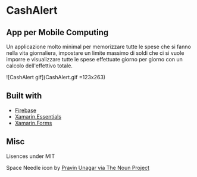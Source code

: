 # CashAlert
App per Mobile Computing
------

Un applicazione molto minimal per memorizzare tutte le spese che si fanno nella vita giornaliera, impostare un limite massimo di soldi che ci si vuole imporre e visualizzare tutte le spese effettuate giorno per giorno con un calcolo dell'effettivo totale. 

![CashAlert gif](CashAlert.gif =123x263)

## Built with
* [Firebase](https://firebase.google.com/)
* [Xamarin.Essentials](https://docs.microsoft.com/xamarin/essentials/?WT.mc_id=friends-0000-jamont)
* [Xamarin.Forms](http://xamarin.com/forms)


## Misc

Lisences under MIT

Space Needle icon by [Pravin Unagar via The Noun Project](https://thenounproject.com/icon/money-alert-642808/)
